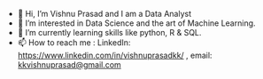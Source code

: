 - 👋 Hi, I’m Vishnu Prasad and I am a Data Analyst
- 👀 I’m interested in Data Science and the art of Machine Learning.
- 🌱 I’m currently learning skills like python, R & SQL.
- 📫 How to reach me : LinkedIn: https://www.linkedin.com/in/vishnuprasadkk/ , email: kkvishnuprasad@gmail.com
             

<!---
vishnuprasadkk/vishnuprasadkk is a ✨ special ✨ repository because its `README.md` (this file) appears on your GitHub profile.
You can click the Preview link to take a look at your changes.
--->
